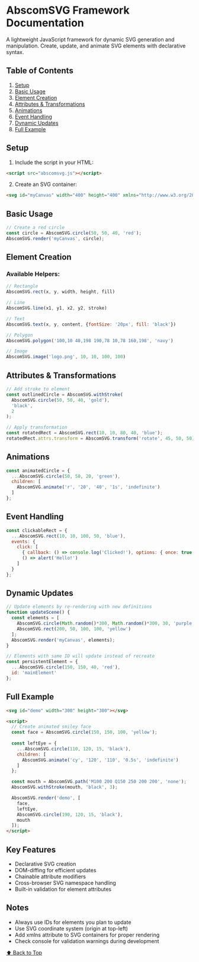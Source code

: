 # AbscomSVG Framework Documentation

A lightweight JavaScript framework for dynamic SVG generation and manipulation. Create, update, and animate SVG elements with declarative syntax.

## Table of Contents
1. [Setup](#setup)
2. [Basic Usage](#basic-usage)
3. [Element Creation](#element-creation)
4. [Attributes & Transformations](#attributes--transformations)
5. [Animations](#animations)
6. [Event Handling](#event-handling)
7. [Dynamic Updates](#dynamic-updates)
8. [Full Example](#full-example)

## Setup <a name="setup"></a>
1. Include the script in your HTML:
```html
<script src="abscomsvg.js"></script>
```
2. Create an SVG container:
```html
<svg id="myCanvas" width="400" height="400" xmlns="http://www.w3.org/2000/svg"></svg>
```

## Basic Usage <a name="basic-usage"></a>
```javascript
// Create a red circle
const circle = AbscomSVG.circle(50, 50, 40, 'red');
AbscomSVG.render('myCanvas', circle);
```

## Element Creation <a name="element-creation"></a>
### Available Helpers:
```javascript
// Rectangle
AbscomSVG.rect(x, y, width, height, fill)

// Line
AbscomSVG.line(x1, y1, x2, y2, stroke)

// Text 
AbscomSVG.text(x, y, content, {fontSize: '20px', fill: 'black'})

// Polygon
AbscomSVG.polygon('100,10 40,198 190,78 10,78 160,198', 'navy')

// Image
AbscomSVG.image('logo.png', 10, 10, 100, 100)
```

## Attributes & Transformations <a name="attributes--transformations"></a>
```javascript
// Add stroke to element
const outlinedCircle = AbscomSVG.withStroke(
  AbscomSVG.circle(50, 50, 40, 'gold'),
  'black',
  2
);

// Apply transformation
const rotatedRect = AbscomSVG.rect(10, 10, 80, 40, 'blue');
rotatedRect.attrs.transform = AbscomSVG.transform('rotate', 45, 50, 50);
```

## Animations <a name="animations"></a>
```javascript
const animatedCircle = {
  ...AbscomSVG.circle(50, 50, 20, 'green'),
  children: [
    AbscomSVG.animate('r', '20', '40', '1s', 'indefinite')
  ]
};
```

## Event Handling <a name="event-handling"></a>
```javascript
const clickableRect = {
  ...AbscomSVG.rect(10, 10, 100, 50, 'blue'),
  events: {
    click: [
      { callback: () => console.log('Clicked!'), options: { once: true } },
      () => alert('Hello!')
    ]
  }
};
```

## Dynamic Updates <a name="dynamic-updates"></a>
```javascript
// Update elements by re-rendering with new definitions
function updateScene() {
  const elements = [
    AbscomSVG.circle(Math.random()*300, Math.random()*300, 30, 'purple'),
    AbscomSVG.rect(200, 50, 100, 100, 'yellow')
  ];
  AbscomSVG.render('myCanvas', elements);
}

// Elements with same ID will update instead of recreate
const persistentElement = {
  ...AbscomSVG.circle(150, 150, 40, 'red'),
  id: 'mainElement'
};
```

## Full Example <a name="full-example"></a>
```html
<svg id="demo" width="300" height="300"></svg>

<script>
  // Create animated smiley face
  const face = AbscomSVG.circle(150, 150, 100, 'yellow');
  
  const leftEye = {
    ...AbscomSVG.circle(110, 120, 15, 'black'),
    children: [
      AbscomSVG.animate('cy', '120', '110', '0.5s', 'indefinite')
    ]
  };

  const mouth = AbscomSVG.path('M100 200 Q150 250 200 200', 'none');
  AbscomSVG.withStroke(mouth, 'black', 3);

  AbscomSVG.render('demo', [
    face,
    leftEye,
    AbscomSVG.circle(190, 120, 15, 'black'),
    mouth
  ]);
</script>
```

## Key Features
- Declarative SVG creation
- DOM-diffing for efficient updates
- Chainable attribute modifiers
- Cross-browser SVG namespace handling
- Built-in validation for element attributes

## Notes
- Always use IDs for elements you plan to update
- Use SVG coordinate system (origin at top-left)
- Add xmlns attribute to SVG containers for proper rendering
- Check console for validation warnings during development

[⬆ Back to Top](#abscomsvg-framework-documentation)
